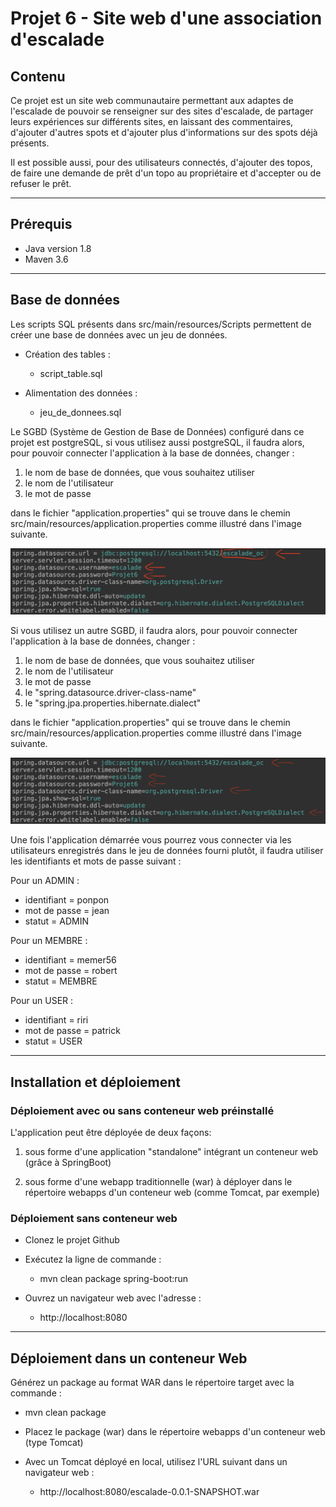 # Projet 6 - Site web d'une association d'escalade

## Contenu

Ce projet est un site web communautaire permettant aux adaptes de l'escalade de pouvoir se renseigner sur des sites d'escalade, de partager leurs expériences sur différents sites, en laissant des commentaires, d'ajouter d'autres spots et d'ajouter plus d'informations sur des spots déjà présents.

Il est possible aussi, pour des utilisateurs connectés, d'ajouter des topos, de faire une demande de prêt d'un topo au propriétaire et d'accepter ou de refuser le prêt.

------------------------

## Prérequis

* Java version 1.8
* Maven 3.6

------------------------

## Base de données

Les scripts SQL présents dans src/main/resources/Scripts permettent de créer une base de données avec un jeu de données.

* Création des tables : 
    
    * script_table.sql

* Alimentation des données : 
    
    * jeu_de_donnees.sql

Le SGBD (Système de Gestion de Base de Données) configuré dans ce projet est postgreSQL, si vous utilisez aussi postgreSQL, il faudra alors, pour pouvoir connecter l'application à la base de données, changer :

1. le nom de base de données, que vous souhaitez utiliser
2. le nom de l'utilisateur 
3. le mot de passe 

dans le fichier "application.properties" qui se trouve dans le chemin src/main/resources/application.properties comme illustré dans l'image suivante.

![40% center](image_config/configuration_postgres.png)

Si vous utilisez un autre SGBD, il faudra alors, pour pouvoir connecter l'application à la base de données, changer :

1. le nom de base de données, que vous souhaitez utiliser
2. le nom de l'utilisateur 
3. le mot de passe 
4. le "spring.datasource.driver-class-name"
5. le "spring.jpa.properties.hibernate.dialect"

dans le fichier "application.properties" qui se trouve dans le chemin src/main/resources/application.properties comme illustré dans l'image suivante.

![40% center](image_config/configuration_autre.png)

Une fois l'application démarrée vous pourrez vous connecter via les utilisateurs enregistrés dans le jeu de données fourni plutôt, il faudra utiliser les identifiants et mots de passe suivant :

Pour un ADMIN :

* identifiant = ponpon
* mot de passe = jean
* statut = ADMIN

Pour un MEMBRE :

* identifiant = memer56
* mot de passe = robert
* statut = MEMBRE

Pour un USER :

* identifiant = riri
* mot de passe = patrick
* statut = USER
------------------------

## Installation et déploiement

### Déploiement avec ou sans conteneur web préinstallé

L'application peut être déployée de deux façons:

1. sous forme d'une application "standalone" intégrant un conteneur web (grâce à SpringBoot)

2. sous forme d'une webapp traditionnelle (war) à déployer dans le répertoire webapps d'un conteneur web (comme Tomcat, par exemple)

### Déploiement sans conteneur web

* Clonez le projet Github

* Exécutez la ligne de commande :

    * mvn clean package spring-boot:run

* Ouvrez un navigateur web avec l'adresse :

    * http://localhost:8080

------------------------

## Déploiement dans un conteneur Web

Générez un package au format WAR dans le répertoire target avec la commande :

* mvn clean package

* Placez le package (war) dans le répertoire webapps d'un conteneur web (type Tomcat)

* Avec un Tomcat déployé en local, utilisez l'URL suivant dans un navigateur web :

    * http://localhost:8080/escalade-0.0.1-SNAPSHOT.war